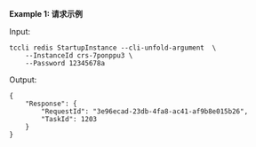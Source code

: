 **Example 1: 请求示例**



Input: 

```
tccli redis StartupInstance --cli-unfold-argument  \
    --InstanceId crs-7ponppu3 \
    --Password 12345678a
```

Output: 
```
{
    "Response": {
        "RequestId": "3e96ecad-23db-4fa8-ac41-af9b8e015b26",
        "TaskId": 1203
    }
}
```

